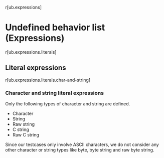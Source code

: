 r[ub.expressions]
# Undefined behavior list (Expressions)

r[ub.expressions.literals]
## Literal expressions

r[ub.expressions.literals.char-and-string]
### Character and string literal expressions

Only the following types of character and string are defined.

- Character
- String
- Raw string
- C string
- Raw C string

Since our testcases only involve ASCII characters, we do not consider any other character or string types like byte, byte string and raw byte string.
